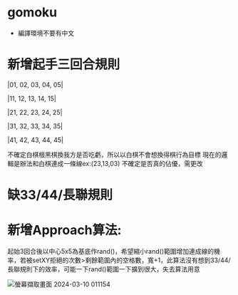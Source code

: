 # gomoku

 * 編譯環境不要有中文

 # 新增起手三回合規則
 
|01, 02, 03, 04, 05|

|11, 12, 13, 14, 15|

|21, 22, 23, 24, 25|

|31, 32, 33, 34, 35|

|41, 42, 43, 44, 45|

不確定白棋根黑棋換我方是否吃虧，所以以白棋不會想換得棋行為目標
現在的邏輯是辦法和白棋連成一條線ex:(23,13,03)
不確定是否真的佔優，需更改

 # 缺33/44/長聯規則

 # 新增Approach算法:

 起始3回合後以中心5x5為基底作rand()，希望縮小rand()範圍增加連成線的機率，若被setXY拒絕的次數>剩餘範圍內的空格數，寬+1，此算法沒有想到33/44/長聯規則下的效率，可能一下rand()範圍一下擴到很大，失去算法用意
 
 ![螢幕擷取畫面 2024-03-10 011154](https://github.com/ntut-Tu/gomoku/assets/160988691/043c8275-14e0-4cec-8523-8ead17e8f23a)

